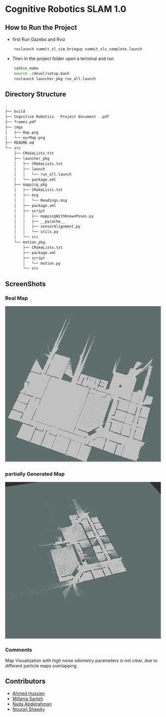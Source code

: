 # Cognitive Robotics SLAM 1.0

## How to Run the Project
- first Run Gazebo and Rviz
```bash
    roslaunch summit_xl_sim_bringup summit_xls_complete.launch
```
- Then In the project folder open a terminal and run
```bash
    catkin_make
    source ./devel/setup.bash
    roslaunch launcher_pkg run_all.launch
 ```

## Directory Structure
```bash
.
├── build
├── Cognitive Robotics - Project document  .pdf
├── frames.pdf
├── imgs
│   ├── Map.png
│   └── ourMap.png
├── README.md
└── src
    ├── CMakeLists.txt
    ├── launcher_pkg
    │   ├── CMakeLists.txt
    │   ├── launch
    │   │   └── run_all.launch
    │   └── package.xml
    ├── mapping_pkg
    │   ├── CMakeLists.txt
    │   ├── msg
    │   │   └── Readings.msg
    │   ├── package.xml
    │   ├── script
    │   │   ├── mappingWithKnownPoses.py
    │   │   ├── __pycache__
    │   │   ├── sensorAlignment.py
    │   │   └── utils.py
    │   └── src
    └── motion_pkg
        ├── CMakeLists.txt
        ├── package.xml
        ├── script
        │   └── motion.py
        └── src

```


 ## ScreenShots
### Real Map
![Real Map](imgs/Map.png)

### partially Generated Map 
![Our Map](imgs/ourMap.png)


### Comments
Map Visualization with high noise odometry parameters is not clear, due to different particle maps overlapping

## Contributors

- [Ahmed Hussien](https://www.github.com/Ahmedh12)
- [Millania Sameh](https://www.github.com/millaniaSameh)
- [Nada Abdelrahman](https://www.github.com/nadaabdelgayed)
- [Nouran Shawky]()

